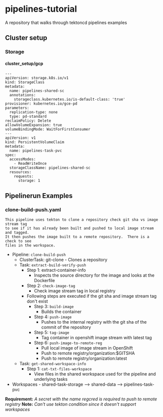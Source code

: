 # pipelines-tutorial
A repository that walks through tektoncd pipelines examples

## Cluster setup

### Storage

#### cluster_setup/gcp
```
---
apiVersion: storage.k8s.io/v1
kind: StorageClass
metadata:
  name: pipelines-shared-sc
  annotations:
    storageclass.kubernetes.io/is-default-class: 'true'
provisioner: kubernetes.io/gce-pd
parameters:
  replication-type: none
  type: pd-standard
reclaimPolicy: Delete
allowVolumeExpansion: true
volumeBindingMode: WaitForFirstConsumer
---
apiVersion: v1
kind: PersistentVolumeClaim
metadata:
  name: pipelines-task-pvc
spec:
  accessModes:
    - ReadWriteOnce
  storageClassName: pipelines-shared-sc
  resources:
    requests:
      storage: 1
```

## Pipelinerun Examples

### clone-build-push.yaml
```
This pipeline uses tekton to clone a repository check git sha vs image stream tag 
to see if it has already been built and pushed to local image stream and tagged.  
It then pushes the image built to a remote repository.  There is a check to see
files in the workspace.
```

* Pipeline: ```clone-build-push```
  * ClusterTask: git-clone - Clones a repository
  * Task: ```extract-build-verify-push```
    * Step 1: extract-container-info
      * Inspects the source directory for the image and looks at the Dockerfile
    * Step 2: ```check-image-tag```
      * Check image stream tag in local registry
    * Following steps are executed if the git sha and image stream tag don't exist
      * Step 3: ```build-image``` 
        * Builds the container
      * Step 4: ```push-image```
        * Pushes to the internal registry with the git sha of the commit of the repository
      * Step 5: ```tag-image```
        * Tag container in openshift image stream with latest tag
      * Step 6: ```push-image-to-remote-reg```
        * Pull local image of image stream in OpenShift
        * Push to remote registry/organization:$GITSHA
        * Push to remote registry/organization:latest
  * Task: ```get-shared-workspace-info```
    * Step 1: ```cat-txt-files-workspace```
      * View files in the shared workspace used for the pipeline and underlying tasks
* Workspaces - shared-task-storage --> shared-data --> pipelines-task-pvc

__Requirement:__ _A secret with the name regcred is required to push to remote registry_
__Note:__ _Can't use tekton condition since it doesn't support workspaces_  